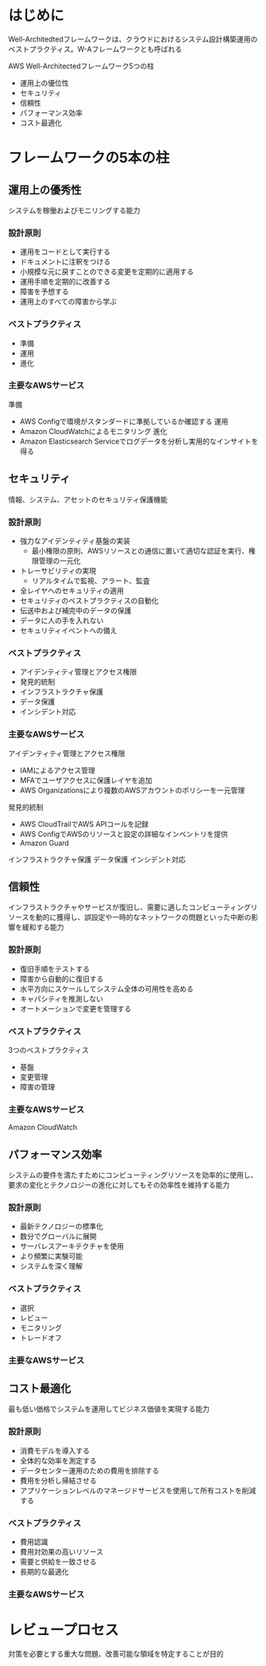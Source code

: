 # はじめに

Well-Architedtedフレームワークは、クラウドにおけるシステム設計構築運用のベストプラクティス。W-Aフレームワークとも呼ばれる

AWS Well-Architectedフレームワーク5つの柱
* 運用上の優位性
* セキュリティ
* 信頼性
* パフォーマンス効率
* コスト最適化

# フレームワークの5本の柱

## 運用上の優秀性

システムを稼働およびモニリングする能力

### 設計原則

* 運用をコードとして実行する
* ドキュメントに注釈をつける
* 小規模な元に戻すことのできる変更を定期的に適用する
* 運用手順を定期的に改善する
* 障害を予想する
* 運用上のすべての障害から学ぶ

### ベストプラクティス

* 準備
* 運用
* 進化

### 主要なAWSサービス

準備
* AWS Configで環境がスタンダードに準拠しているか確認する
運用
* Amazon CloudWatchによるモニタリング
進化
* Amazon Elasticsearch Serviceでログデータを分析し実用的なインサイトを得る

## セキュリティ

情報、システム、アセットのセキュリティ保護機能

### 設計原則

* 強力なアイデンティティ基盤の実装
    * 最小権限の原則、AWSリソースとの通信に置いて適切な認証を実行、権限管理の一元化
* トレーサビリティの実現
    * リアルタイムで監視、アラート、監査
* 全レイヤへのセキュリティの適用
* セキュリティのベストプラクティスの自動化
* 伝送中および補完中のデータの保護
* データに人の手を入れない
* セキュリティイベントへの備え

### ベストプラクティス

* アイデンティティ管理とアクセス権限
* 発見的統制
* インフラストラクチャ保護
* データ保護
* インシデント対応

### 主要なAWSサービス

アイデンティティ管理とアクセス権限
* IAMによるアクセス管理
* MFAでユーザアクセスに保護レイヤを追加
* AWS Organizationsにより複数のAWSアカウントのポリシーを一元管理

発見的統制
* AWS CloudTrailでAWS APIコールを記録
* AWS ConfigでAWSのリソースと設定の詳細なインベントリを提供
* Amazon Guard

インフラストラクチャ保護
データ保護
インシデント対応

## 信頼性

インフラストラクチャやサービスが復旧し、需要に適したコンピューティングリソースを動的に獲得し、誤設定や一時的なネットワークの問題といった中断の影響を緩和する能力

### 設計原則

* 復旧手順をテストする
* 障害から自動的に復旧する
* 水平方向にスケールしてシステム全体の可用性を高める
* キャパシティを推測しない
* オートメーションで変更を管理する

### ベストプラクティス

3つのベストプラクティス
* 基盤
* 変更管理
* 障害の管理

### 主要なAWSサービス

Amazon CloudWatch

## パフォーマンス効率

システムの要件を満たすためにコンピューティングリソースを効率的に使用し、要求の変化とテクノロジーの進化に対してもその効率性を維持する能力

### 設計原則

* 最新テクノロジーの標準化
* 数分でグローバルに展開
* サーバレスアーキテクチャを使用
* より頻繁に実験可能
* システムを深く理解

### ベストプラクティス

* 選択
* レビュー
* モニタリング
* トレードオフ

### 主要なAWSサービス

## コスト最適化

最も低い価格でシステムを運用してビジネス価値を実現する能力

### 設計原則

* 消費モデルを導入する
* 全体的な効率を測定する
* データセンター運用のための費用を排除する
* 費用を分析し帰結させる
* アプリケーションレベルのマネージドサービスを使用して所有コストを削減する

### ベストプラクティス

* 費用認識
* 費用対効果の高いリソース
* 需要と供給を一致させる
* 長期的な最適化

### 主要なAWSサービス

# レビュープロセス

対策を必要とする重大な問題、改善可能な領域を特定することが目的
